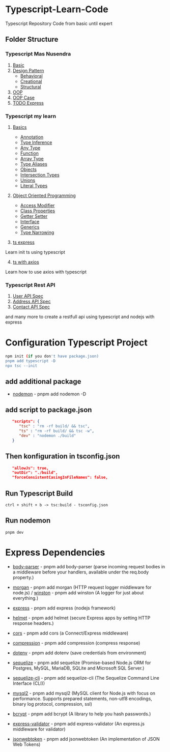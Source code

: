 # Typescript-Learn-Code

Typescript Repository Code from basic until expert

## Folder Structure

### Typescript Mas Nusendra

1. [Basic](./typescript-mas-rendra/basic/)
2. [Design Pattern](./typescript-mas-rendra/design-pattern/)
   -  [Behavioral](./typescript-mas-rendra/design-pattern/behavioral/)
   -  [Creational](./typescript-mas-rendra/design-pattern/creational/)
   -  [Structural](./typescript-mas-rendra/design-pattern/structural/)
3. [OOP](./typescript-mas-rendra/oop/)
4. [OOP Case](./typescript-mas-rendra/oop-case/)
5. [TODO Express](./typescript-mas-rendra/todo-express/)

### Typescript my learn

1. [Basics](./typescript-my-learn/basics/)

   -  [Annotation](./adi-explore/basics/annotations/)
   -  [Type Inference](./adi-explore/basics/inference-types/)
   -  [Any Type](./adi-explore/basics/any-type/)
   -  [Function](./adi-explore/basics/functions/)
   -  [Array Type](./adi-explore/basics/arrays-types/)
   -  [Type Aliases](./adi-explore/basics/type-aliases/)
   -  [Objects](./adi-explore/basics/objects/)
   -  [Intersection Types](./adi-explore/basics/intersection-types/)
   -  [Unions](./adi-explore/basics/unions/)
   -  [Literal Types](./adi-explore/basics/literal-types/)

2. [Object Oriented Programming](./adi-explore/object-oriented-programming/)

   -  [Access Modifier](./adi-explore/object-oriented-programming/access-modifier/)
   -  [Class Properties](./adi-explore/object-oriented-programming/class-properties/)
   -  [Getter Setter](./adi-explore/object-oriented-programming/getter-setter/)
   -  [Interface](./adi-explore/object-oriented-programming/interface/)
   -  [Generics](./adi-explore/object-oriented-programming/generics/)
   -  [Type Narrowing](./adi-explore/object-oriented-programming/type-narrowing/)

3. [ts express](./adi-explore/ts-express/)

Learn init ts using typescript

4. [ts with axios](./adi-explore/ts-with-axios/)

Learn how to use axios with typescript

### Typescript Rest API

1. [User API Spec](./typescript-restfull-pzn/doc/user.md)
2. [Address API Spec](./typescript-restfull-pzn/doc/address.md)
3. [Contact API Spec](./typescript-restfull-pzn/doc/contact.md)

and many more to create a restfull api using typescript and nodejs with express

# Configuration Typescript Project

```bash
npm init (if you don't have package.json)
pnpm add typescript -D
npx tsc --init
```

## add additional package

-  [nodemon](https://www.npmjs.com/package/nodemon) - pnpm add nodemon -D

## add script to package.json

```json
   "scripts": {
      "tsc" : "rm -rf build/ && tsc",
      "ts" : "rm -rf build/ && tsc -w",
      "dev" : "nodemon ./build"
   }
```

## Then konfiguration in tsconfig.json

```json
   "allowJs": true,
   "outDir": "./build",
   "forceConsistentCasingInFileNames": false,
```

## Run Typescript Build

`ctrl + shift + b -> tsc:build - tsconfig.json`

## Run nodemon

`pnpm dev`

# Express Dependencies

-  [body-parser](https://www.npmjs.com/package/body-parser) - pnpm add body-parser (parse incoming request bodies in a middleware before your handlers, available under the req.body property.)
-  [morgan](https://www.npmjs.com/package/morgan) - pnpm add morgan (HTTP request logger middleware for node.js) / [winston](https://www.npmjs.com/package/winston) - pnpm add winston (A logger for just about everything.)
-  [express](https://www.npmjs.com/package/express) - pnpm add express (nodejs framework)
-  [helmet](https://www.npmjs.com/package/helmet) - pnpm add helmet (secure Express apps by setting HTTP response headers.)
-  [cors](https://www.npmjs.com/package/cors) - pnpm add cors (a Connect/Express middleware)

-  [compression](https://www.npmjs.com/package/compression) - pnpm add compression (compress response)
-  [dotenv](https://www.npmjs.com/package/dotenv) - pnpm add dotenv (save credentials from environment)

-  [sequelize](https://www.npmjs.com/package/sequelize) - pnpm add sequelize (Promise-based Node.js ORM for Postgres, MySQL, MariaDB, SQLite and Microsoft SQL Server.)
-  [sequelize-cli](https://www.npmjs.com/package/sequelize-cli) - pnpm add sequelize-cli (The Sequelize Command Line Interface (CLI))
-  [mysql2](https://www.npmjs.com/package/mysql2) - pnpm add mysql2 (MySQL client for Node.js with focus on performance. Supports prepared statements, non-utf8 encodings, binary log protocol, compression, ssl)

-  [bcrypt](https://www.npmjs.com/package/bcrypt) - pnpm add bcrypt (A library to help you hash passwords.)
-  [express-validator](https://www.npmjs.com/package/express-validator) - pnpm add express-validator (An express.js middleware for validator)
-  [jsonwebtoken](https://www.npmjs.com/package/jsonwebtoken) - pnpm add jsonwebtoken (An implementation of JSON Web Tokens)
